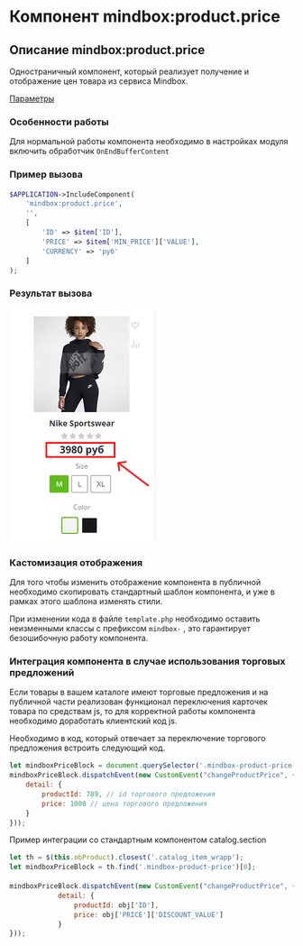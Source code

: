 # Компонент mindbox:product.price

## Описание mindbox:product.price

Одностраничный компонент, который реализует получение и отображение цен товара из сервиса Mindbox.

[Параметры](https://www.notion.so/6155d614214c4637b9fdbe6a62fc479a)

### Особенности работы

Для нормальной работы компонента необходимо в настройках модуля включить обработчик `OnEndBufferContent`

### Пример вызова

```php
$APPLICATION->IncludeComponent(
    'mindbox:product.price',
    '',
    [
        'ID' => $item['ID'],
        'PRICE' => $item['MIN_PRICE']['VALUE'],
        'CURRENCY' => 'руб'
    ]
);
```

### Результат вызова

![res1-2.png](product-price-result.png)

### Кастомизация отображения

Для того чтобы изменить отображение компонента в публичной необходимо скопировать стандартный шаблон компонента, и уже в рамках этого шаблона изменять стили.

При изменении кода в файле `template.php` необходимо оставить неизменными классы с префиксом `mindbox-` , это гарантирует безошибочную работу компонента.

### Интеграция компонента в случае использования торговых предложений

Если товары в вашем каталоге имеют торговые предложения и на публичной части реализован функционал переключения карточек товара по средствам js, то для корректной работы компонента необходимо доработать клиентский код js.

Необходимо в код, который отвечает за переключение торгового предложения встроить следующий код.

```jsx
let mindboxPriceBlock = document.querySelector('.mindbox-product-price');
mindboxPriceBlock.dispatchEvent(new CustomEvent("changeProductPrice", {
	detail: { 
		productId: 789, // id торгового предложения
		price: 1000 // цена торгового предложения
	}
}));
```

Пример интеграции со стандартным компонентом catalog.section

```jsx
let th = $(this.obProduct).closest('.catalog_item_wrapp');
let mindboxPriceBlock = th.find('.mindbox-product-price')[0];

mindboxPriceBlock.dispatchEvent(new CustomEvent("changeProductPrice", {
			detail: { 
				productId: obj['ID'], 
				price: obj['PRICE']['DISCOUNT_VALUE'] 
			}
}));
```